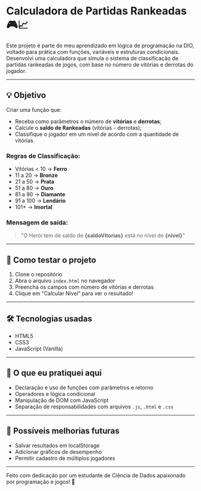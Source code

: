 # Calculadora de Partidas Rankeadas 🎮📈

Este projeto é parte do meu aprendizado em lógica de programação na DIO, voltado para prática com funções, variáveis e estruturas condicionais. Desenvolvi uma calculadora que simula o sistema de classificação de partidas rankeadas de jogos, com base no número de vitórias e derrotas do jogador.

---

## 💡 Objetivo

Criar uma função que:
- Receba como parâmetros o número de **vitórias** e **derrotas**;
- Calcule o **saldo de Rankeadas** (vitórias - derrotas);
- Classifique o jogador em um nível de acordo com a quantidade de vitórias.

### Regras de Classificação:

- Vitórias < 10 → **Ferro**
- 11 a 20 → **Bronze**
- 21 a 50 → **Prata**
- 51 a 80 → **Ouro**
- 81 a 90 → **Diamante**
- 91 a 100 → **Lendário**
- 101+ → **Imortal**

### Mensagem de saída:

> "O Herói tem de saldo de **{saldoVitorias}** está no nível de **{nivel}**"

---

## 🧪 Como testar o projeto

1. Clone o repositório
2. Abra o arquivo `index.html` no navegador
3. Preencha os campos com número de vitórias e derrotas
4. Clique em "Calcular Nível" para ver o resultado!

---

## 🛠️ Tecnologias usadas

- HTML5
- CSS3
- JavaScript (Vanilla)

---

## 🎯 O que eu pratiquei aqui

- Declaração e uso de funções com parâmetros e retorno
- Operadores e lógica condicional
- Manipulação de DOM com JavaScript
- Separação de responsabilidades com arquivos `.js`, `.html` e `.css`

---

## 🔗 Possíveis melhorias futuras

- Salvar resultados em localStorage
- Adicionar gráficos de desempenho
- Permitir cadastro de múltiplos jogadores

---

Feito com dedicação por um estudante de Ciência de Dados apaixonado por programação e jogos! 🚀

